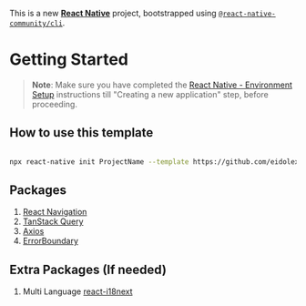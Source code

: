 This is a new [**React Native**](https://reactnative.dev) project, bootstrapped using [`@react-native-community/cli`](https://github.com/react-native-community/cli).

# Getting Started

>**Note**: Make sure you have completed the [React Native - Environment Setup](https://reactnative.dev/docs/environment-setup) instructions till "Creating a new application" step, before proceeding.

## How to use this template

```bash

npx react-native init ProjectName --template https://github.com/eidolex/react-native-ts-template.git

```

## Packages

1. [React Navigation](https://reactnavigation.org/docs/getting-started)
2. [TanStack Query](https://tanstack.com/query/v4/docs/react/overview)
3. [Axios](https://axios-http.com/docs/intro)
4. [ErrorBoundary](https://react-native-error-boundary.js.org)

## Extra Packages (If needed)

1. Multi Language [react-i18next](https://react.i18next.com/getting-started)